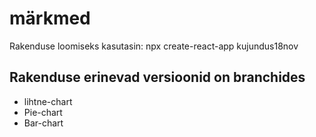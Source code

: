 # märkmed

Rakenduse loomiseks kasutasin:
npx create-react-app kujundus18nov

## Rakenduse erinevad versioonid on branchides

- lihtne-chart
- Pie-chart
- Bar-chart
